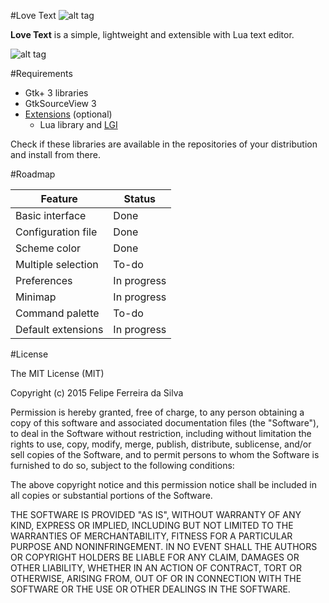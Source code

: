 #Love Text ![alt tag](https://github.com/FelipeFS/lovetext/blob/master/icons/hicolor/48x48/apps/lovetext.png) 

__Love Text__ is a simple, lightweight and extensible with Lua text editor.

![alt tag](https://github.com/FelipeFS/lovetext/blob/master/screenshots/screenshot_01_lovetext.png) 

#Requirements

* Gtk+ 3 libraries
* GtkSourceView 3
* [Extensions](https://github.com/FelipeFS/lovetextextensions) (optional)
  * Lua library and [LGI](https://github.com/pavouk/lgi)

Check if these libraries are available in the repositories of your distribution and install from there.

#Roadmap

Feature            | Status
------------------ | -----------
Basic interface    | Done
Configuration file | Done
Scheme color       | Done
Multiple selection | To-do
Preferences        | In progress
Minimap            | In progress
Command palette    | To-do
Default extensions | In progress

#License

The MIT License (MIT)

Copyright (c) 2015 Felipe Ferreira da Silva

Permission is hereby granted, free of charge, to any person obtaining a copy of this software and associated documentation files (the "Software"), to deal in the Software without restriction, including without limitation the rights to use, copy, modify, merge, publish, distribute, sublicense, and/or sell copies of the Software, and to permit persons to whom the Software is furnished to do so, subject to the following conditions:

The above copyright notice and this permission notice shall be included in all copies or substantial portions of the Software.

THE SOFTWARE IS PROVIDED "AS IS", WITHOUT WARRANTY OF ANY KIND, EXPRESS OR IMPLIED, INCLUDING BUT NOT LIMITED TO THE WARRANTIES OF MERCHANTABILITY, FITNESS FOR A PARTICULAR PURPOSE AND NONINFRINGEMENT. IN NO EVENT SHALL THE AUTHORS OR COPYRIGHT HOLDERS BE LIABLE FOR ANY CLAIM, DAMAGES OR OTHER LIABILITY, WHETHER IN AN ACTION OF CONTRACT, TORT OR OTHERWISE, ARISING FROM, OUT OF OR IN CONNECTION WITH THE SOFTWARE OR THE USE OR OTHER DEALINGS IN THE SOFTWARE.
